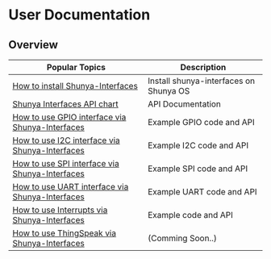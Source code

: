 # User Documentation

## Overview
| **Popular Topics** | **Description** |
| ------ | ------ |
|[How to install Shunya-Interfaces](/user-docs/how-to-install-shunya-interfaces) | Install shunya-interfaces on Shunya OS |
|[Shunya Interfaces API chart](/user-docs/shunya-interfaces-API) | API Documentation |
|[How to use GPIO interface via Shunya-Interfaces](/user-docs/GPIO-interface) | Example GPIO code and API  | 
|[How to use I2C interface via Shunya-Interfaces](/user-docs/I2C-interface)| Example I2C code and API|
|[How to use SPI interface via Shunya-Interfaces](/user-docs/SPI-interface)| Example SPI code and API|
|[How to use UART interface via Shunya-Interfaces](/user-docs/UART-interface)| Example UART code and API |
|[How to use Interrupts via Shunya-Interfaces](/user-docs/Interrupts)| Example code and API|
|[How to use ThingSpeak via Shunya-Interfaces](/user-docs/)|(Comming Soon..)|
